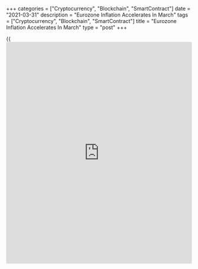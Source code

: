 +++
categories = ["Cryptocurrency", "Blockchain", "SmartContract"]
date = "2021-03-31"
description = "Eurozone Inflation Accelerates In March"
tags = ["Cryptocurrency", "Blockchain", "SmartContract"]
title = "Eurozone Inflation Accelerates In March"
type = "post"
+++

{{<iframe id="large-banner" src="https://www.bounty.group/#slide=16.0" width="100%" height="600" scrolling="no" style="border: 0px solid rgb(216, 221, 230); border-radius: 3px;">}}

Eurozone consumer prices accelerated at a faster pace in March driven by
a rebound in energy cost, flash data from Eurostat revealed on
Wednesday.

Inflation advanced to 1.3 percent in March, in line with expectations,
from 0.9 percent in February. This was the third consecutive rise in
prices.

Meanwhile, core inflation that excludes energy, food, alcohol & tobacco,
eased to 0.9 percent from 1.1 percent in February. Economists had
forecast the rate to rise to 1.2 percent.

Inflation is likely to rise above 2 percent in the second half of the
year, Jack Allen-Reynolds, an economist at Capital Economics, said. But
this is largely due to temporary factors that are likely to fade in 2022
and fall back to 1 percent.

On a monthly basis, the harmonized index of consumer prices was up 0.9
percent. Final data is due on April 16.

Among components of HICP, energy prices showed the biggest annual growth
of 4.3 percent. Food, alcohol and tobacco rose 1.1 percent and services
cost climbed 1.3 percent. Non-energy industrial goods prices gained only
0.3 percent.

In March, harmonized inflation accelerated in Germany, France and Spain,
while it eased in Italy to 0.6 percent from 1.0 percent in February.  
  
Germany's inflation advanced to 2 percent from 1.6 percent in February.
Likewise, France's inflation climbed to 1.4 percent from 0.8 percent.
Spain inflation increased sharply to 1.2 percent from -0.1 percent in
February.

For comments and feedback [contact](https://www.playgroundfx.com/contact/): editorial@rtt[news](https://www.letsplayfx.com/blog/forex-news-website/).com

[Economic News][1]

 **What parts of the world are seeing the best (and worst) economic
performances lately? Click[here][2] to check out our [Econ Scorecard][2]
and find out! See up-to-the-moment [ranking](https://www.playgroundfx.com/blog/crypto-exchange-ranking/)s for the best and worst
performers in [GDP][3], [unemployment rate][4], [inflation][2] and much
more.**

   1. www.rtt[news](https://www.letsplayfx.com/blog/forex-news-website/).com/Content/EconomicNews.aspx
   2. www.rtt[news](https://www.letsplayfx.com/blog/forex-news-website/).com/economic-scorecard/world-rank/CPI/highest-performance.aspx
   3. www.rtt[news](https://www.letsplayfx.com/blog/forex-news-website/).com/economic-scorecard/world-rank/GDP/highest-performance.aspx
   4. www.rtt[news](https://www.letsplayfx.com/blog/forex-news-website/).com/economic-scorecard/world-rank/unemployment-rate/lowest-performance.aspx